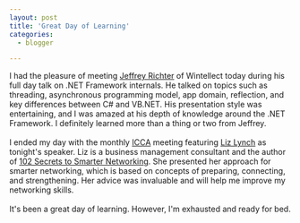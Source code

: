 ```yaml
---
layout: post
title: 'Great Day of Learning'
categories:
  - blogger

---
```


I had the pleasure of meeting <a href="http://www.wintellect.com/about/instructors/instructorbios.aspx?id=3">Jeffrey Richter</a> of Wintellect today during his full day talk on .NET Framework internals.  He talked on topics such as threading, asynchronous programming model, app domain, reflection, and key differences between C# and VB.NET.  His presentation style was entertaining, and I was amazed at his depth of knowledge around the .NET Framework.  I definitely learned more than a thing or two from Jeffrey.
<br />
<br />I ended my day with the monthly <a href="http://www.iccanyc.org/">ICCA</a> meeting featuring <a href="http://www.consultadhoc.com/">Liz Lynch</a> as tonight's speaker.  Liz is a business management consultant and the author of <a href="http://www.consultadhoc.com/booklet.html">102 Secrets to Smarter Networking</a>.  She presented her approach for smarter networking, which is based on concepts of preparing, connecting, and strengthening.  Her advice was invaluable and will help me improve my networking skills.
<br />
<br />It's been a great day of learning.  However, I'm exhausted and ready for bed.
